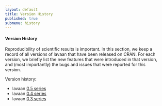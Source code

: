 ```yaml
---
layout: default
title: Version History
published: true
submenu: history
---
```


#### Version History ####
Reproducibility of scientific results is important. In this section, we 
keep a record of all versions of lavaan that have been released
on CRAN. For each version, we briefly list the new features that were
introduced in that version, and (most importantly) the bugs and issues
that were reported for this version.

Version history:

- lavaan [0.5 series](/history/dot5.html)
- lavaan [0.4 series](/history/dot4.html)
- lavaan [0.3 series](/history/dot3.html)

